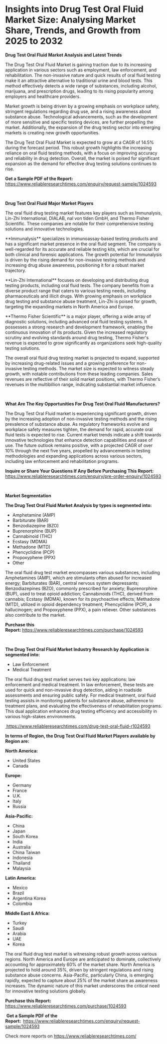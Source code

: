 <p><h1>Insights into Drug Test Oral Fluid Market Size: Analysing Market Share, Trends, and Growth from 2025 to 2032</h1></p><p><strong>Drug Test Oral Fluid Market Analysis and Latest Trends</strong></p>
<p><p>The Drug Test Oral Fluid Market is gaining traction due to its increasing application in various sectors such as employment, law enforcement, and rehabilitation. The non-invasive nature and quick results of oral fluid testing make it an attractive alternative to traditional urine and blood tests. This method effectively detects a wide range of substances, including alcohol, marijuana, and prescription drugs, leading to its rising popularity among employers and healthcare providers.</p><p>Market growth is being driven by a growing emphasis on workplace safety, stringent regulations regarding drug use, and a rising awareness about substance abuse. Technological advancements, such as the development of more sensitive and specific testing devices, are further propelling the market. Additionally, the expansion of the drug testing sector into emerging markets is creating new growth opportunities.</p><p>The Drug Test Oral Fluid Market is expected to grow at a CAGR of 14.5% during the forecast period. This robust growth highlights the increasing reliance on oral fluid testing methods, with a focus on improving accuracy and reliability in drug detection. Overall, the market is poised for significant expansion as the demand for effective drug testing solutions continues to rise.</p></p>
<p><strong>Get a Sample PDF of the Report:&nbsp;</strong> <a href="https://www.reliableresearchtimes.com/enquiry/request-sample/1024593?utm_campaign=2196&utm_medium=2&utm_source=Github&utm_content=ia&utm_term=06032025&utm_id=drug-test-oral-fluid">https://www.reliableresearchtimes.com/enquiry/request-sample/1024593</a></p>
<p>&nbsp;</p>
<p><strong>Drug Test Oral Fluid Major Market Players</strong></p>
<p><p>The oral fluid drug testing market features key players such as Immunalysis, Lin-Zhi International, DIALAB, nal von tiden GmbH, and Thermo Fisher Scientific. These companies are notable for their comprehensive testing solutions and innovative technologies.</p><p>**Immunalysis** specializes in immunoassay-based testing products and has a significant market presence in the oral fluid segment. The company is well-regarded for its accurate and reliable testing kits, which are crucial for both clinical and forensic applications. The growth potential for Immunalysis is driven by the rising demand for non-invasive testing methods and increasing drug abuse awareness, positioning it for a robust market trajectory.</p><p>**Lin-Zhi International** focuses on developing and distributing drug testing products, including oral fluid tests. The company benefits from a diverse product range that caters to various testing needs, including pharmaceuticals and illicit drugs. With growing emphasis on workplace drug testing and substance abuse treatment, Lin-Zhi is poised for growth, targeting the expanding markets in North America and Europe.</p><p>**Thermo Fisher Scientific** is a major player, offering a wide array of diagnostic solutions, including advanced oral fluid testing systems. It possesses a strong research and development framework, enabling the continuous innovation of its products. Given the increased regulatory scrutiny and evolving standards around drug testing, Thermo Fisher's revenue is expected to grow significantly as organizations seek high-quality testing solutions.</p><p>The overall oral fluid drug testing market is projected to expand, supported by increasing drug-related issues and a growing preference for non-invasive testing methods. The market size is expected to witness steady growth, with notable contributions from these leading companies. Sales revenues are reflective of their solid market positions, with Thermo Fisher’s revenues in the multibillion range, indicating substantial market influence.</p></p>
<p>&nbsp;</p>
<p><strong>What Are The Key Opportunities For Drug Test Oral Fluid Manufacturers?</strong></p>
<p><p>The Drug Test Oral Fluid market is experiencing significant growth, driven by the increasing adoption of non-invasive testing methods and the rising prevalence of substance abuse. As regulatory frameworks evolve and workplace safety measures tighten, the demand for rapid, accurate oral fluid tests is expected to rise. Current market trends indicate a shift towards innovative technologies that enhance detection capabilities and ease of use. The future outlook remains positive, with a projected CAGR of over 10% through the next five years, propelled by advancements in testing methodologies and expanding applications across various sectors, including law enforcement and rehabilitation programs.</p></p>
<p><strong>Inquire or Share Your Questions If Any Before Purchasing This Report:</strong> <a href="https://www.reliableresearchtimes.com/enquiry/pre-order-enquiry/1024593?utm_campaign=2196&utm_medium=2&utm_source=Github&utm_content=ia&utm_term=06032025&utm_id=drug-test-oral-fluid">https://www.reliableresearchtimes.com/enquiry/pre-order-enquiry/1024593</a></p>
<p>&nbsp;</p>
<p><strong>Market Segmentation</strong></p>
<p><strong>The Drug Test Oral Fluid Market Analysis by types is segmented into:</strong></p>
<p><ul><li>Amphetamine (AMP)</li><li>Barbiturate (BAR)</li><li>Benzodiazepine (BZO)</li><li>Buprenorphine (BUP)</li><li>Cannabinoid (THC)</li><li>Ecstasy (MDMA)</li><li>Methadone (MTD)</li><li>Phencyclidine (PCP)</li><li>Propoxyphene (PPX)</li><li>Other</li></ul></p>
<p><p>The oral fluid drug test market encompasses various substances, including Amphetamines (AMP), which are stimulants often abused for increased energy; Barbiturates (BAR), central nervous system depressants; Benzodiazepines (BZO), commonly prescribed for anxiety; Buprenorphine (BUP), used to treat opioid addiction; Cannabinoids (THC), derived from cannabis; Ecstasy (MDMA), known for its psychoactive effects; Methadone (MTD), utilized in opioid dependency treatment; Phencyclidine (PCP), a hallucinogen; and Propoxyphene (PPX), a pain reliever. Other substances also contribute to the market.</p></p>
<p><strong>Purchase this Report:&nbsp;</strong><a href="https://www.reliableresearchtimes.com/purchase/1024593?utm_campaign=2196&utm_medium=2&utm_source=Github&utm_content=ia&utm_term=06032025&utm_id=drug-test-oral-fluid">https://www.reliableresearchtimes.com/purchase/1024593</a></p>
<p>&nbsp;</p>
<p><strong>The Drug Test Oral Fluid Market Industry Research by Application is segmented into:</strong></p>
<p><ul><li>Law Enforcement</li><li>Medical Treatment</li></ul></p>
<p><p>The oral fluid drug test market serves two key applications: law enforcement and medical treatment. In law enforcement, these tests are used for quick and non-invasive drug detection, aiding in roadside assessments and ensuring public safety. For medical treatment, oral fluid testing assists in monitoring patients for substance abuse, adherence to treatment plans, and evaluating the effectiveness of rehabilitation programs. This dual application enhances drug testing efficiency and accessibility in various high-stakes environments.</p></p>
<p><a href="https://www.reliableresearchtimes.com/drug-test-oral-fluid-r1024593?utm_campaign=2196&utm_medium=2&utm_source=Github&utm_content=ia&utm_term=06032025&utm_id=drug-test-oral-fluid">&nbsp;https://www.reliableresearchtimes.com/drug-test-oral-fluid-r1024593</a></p>
<p><strong>In terms of Region, the Drug Test Oral Fluid Market Players available by Region are:</strong></p>
<p>
    <p> <strong> North America: </strong>
        <ul>
            <li>United States</li>
            <li>Canada</li>
        </ul>
        </p> 
    <p> <strong> Europe: </strong>
        <ul>
            <li>Germany</li>
            <li>France</li>
            <li>U.K.</li>
            <li>Italy</li>
            <li>Russia</li>
        </ul>
        </p> 
    <p> <strong> Asia-Pacific: </strong>
        <ul>
            <li>China</li>
            <li>Japan</li>
            <li>South Korea</li>
            <li>India</li>
            <li>Australia</li>
            <li>China Taiwan</li>
            <li>Indonesia</li>
            <li>Thailand</li>
            <li>Malaysia</li>
        </ul>
        </p> 
    <p> <strong> Latin America: </strong>
        <ul>
            <li>Mexico</li>
            <li>Brazil</li>
            <li>Argentina Korea</li>
            <li>Colombia</li>
        </ul>
        </p> 
    <p> <strong> Middle East & Africa: </strong>
        <ul>
            <li>Turkey</li>
            <li>Saudi</li>
            <li>Arabia</li>
            <li>UAE</li>
            <li>Korea</li>
        </ul>
    </p>
    </p>
<p><p>The oral fluid drug test market is witnessing robust growth across various regions. North America and Europe are anticipated to dominate, collectively accounting for approximately 60% of the market share. North America is projected to hold around 35%, driven by stringent regulations and rising substance abuse concerns. Asia-Pacific, particularly China, is emerging rapidly, expected to capture about 25% of the market share as awareness increases. The dynamic nature of this market underscores the critical need for innovative testing solutions globally.</p></p>
<p><strong>Purchase this Report: </strong><a href="https://www.reliableresearchtimes.com/purchase/1024593?utm_campaign=2196&utm_medium=2&utm_source=Github&utm_content=ia&utm_term=06032025&utm_id=drug-test-oral-fluid">https://www.reliableresearchtimes.com/purchase/1024593</a></p>
<p>&nbsp;<strong>Get a Sample PDF of the Report:&nbsp;&nbsp;</strong><a href="https://www.reliableresearchtimes.com/enquiry/request-sample/1024593?utm_campaign=2196&utm_medium=2&utm_source=Github&utm_content=ia&utm_term=06032025&utm_id=drug-test-oral-fluid">https://www.reliableresearchtimes.com/enquiry/request-sample/1024593</a></p>
<p><strong></strong></p>
<p>Check more reports on <a href="https://www.reliableresearchtimes.com/?utm_campaign=2196&utm_medium=2&utm_source=Github&utm_content=ia&utm_term=06032025&utm_id=drug-test-oral-fluid">https://www.reliableresearchtimes.com/</a></p>